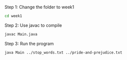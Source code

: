 Step 1:
Change the folder to week1
```bash
cd week1
```

Step 2:
Use javac to compile
```bash
javac Main.java
```

Step 3:
Run the program
```bash
java Main ../stop_words.txt ../pride-and-prejudice.txt
```
